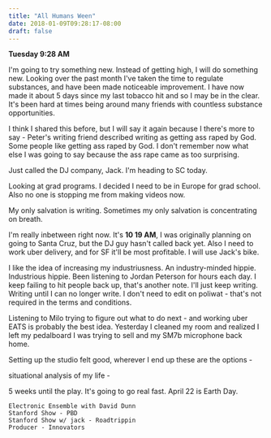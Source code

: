 ```yaml
---
title: "All Humans Ween"
date: 2018-01-09T09:28:17-08:00
draft: false
---
```


**Tuesday 9:28 AM**

I'm going to try something new. Instead of getting high, I will do something new.
Looking over the past month I've taken the time to regulate substances, and have been made noticeable improvement. I have now made it about 5 days since my last tobacco hit and so I may be in the clear. It's been hard at times being around many friends with countless substance opportunities.

I think I shared this before, but I will say it again because I there's more to say -
Peter's writing friend described writing as getting ass raped by God. Some people like getting ass raped by God. I don't remember now what else I was going to say because the ass rape came as too surprising.

Just called the DJ company, Jack. I'm heading to SC today.



Looking at grad programs. I decided I need to be in Europe for grad school. Also no one is stopping me from making videos now.

My only salvation is writing. Sometimes my only salvation is concentrating on breath.

I'm really inbetween right now. It's **10 19 AM**, I was originally planning on going to Santa Cruz, but the DJ guy hasn't called back yet. Also I need to work uber delivery, and for SF it'll be most profitable. I will use Jack's bike.

I like the idea of increasing my industriusness. An industry-minded hippie.
Industrious hippie. Been listening to Jordan Peterson for hours each day. I keep failing to hit people back up, that's another note. I'll just keep writing. Writing until I can no longer write. I don't need to edit on poliwat - that's not required in the terms and conditions.

Listening to Milo trying to figure out what to do next - and working uber EATS is probably the best idea. Yesterday I cleaned my room and realized I left my pedalboard I was trying to sell and my SM7b microphone back home.

Setting up the studio felt good, wherever I end up these are the options -

situational analysis of my life -

5 weeks until the play. It's going to go real fast. April 22 is Earth Day.

```
Electronic Ensemble with David Dunn      
Stanford Show - PBD
Stanford Show w/ jack - Roadtrippin
Producer - Innovators

```
